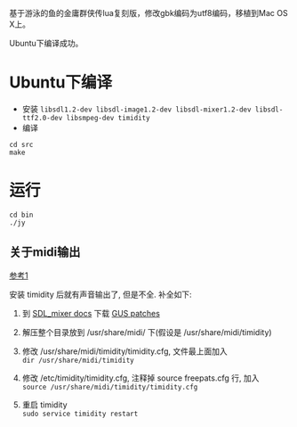 基于游泳的鱼的金庸群侠传lua复刻版，修改gbk编码为utf8编码，移植到Mac OS X上。

Ubuntu下编译成功。

# Ubuntu下编译

 - 安装 ```libsdl1.2-dev libsdl-image1.2-dev libsdl-mixer1.2-dev libsdl-ttf2.0-dev libsmpeg-dev timidity```
 - 编译

```
cd src
make
```

# 运行

```
cd bin
./jy
```
## 关于midi输出
[参考1](http://lilypond.1069038.n5.nabble.com/How-do-you-test-MIDI-output-when-the-MIDI-instrument-is-not-supported-td52785.html)

安装 timidity 后就有声音输出了, 但是不全. 补全如下:

1. 到 [SDL_mixer docs][2] 下载 [GUS patches](http://www.libsdl.org/projects/mixer/timidity/timidity.tar.gz)

2. 解压整个目录放到 /usr/share/midi/ 下(假设是 /usr/share/midi/timidity)

3. 修改 /usr/share/midi/timidity/timidity.cfg, 文件最上面加入<br>
   ```dir /usr/share/midi/timidity```

4. 修改 /etc/timidity/timidity.cfg, 注释掉 source freepats.cfg 行, 加入<br>
   ```source /usr/share/midi/timidity/timidity.cfg```

5. 重启 timidity<br>
   ```sudo service timidity restart```

[2]: http://www.libsdl.org/projects/docs/SDL_mixer/SDL_mixer.html

